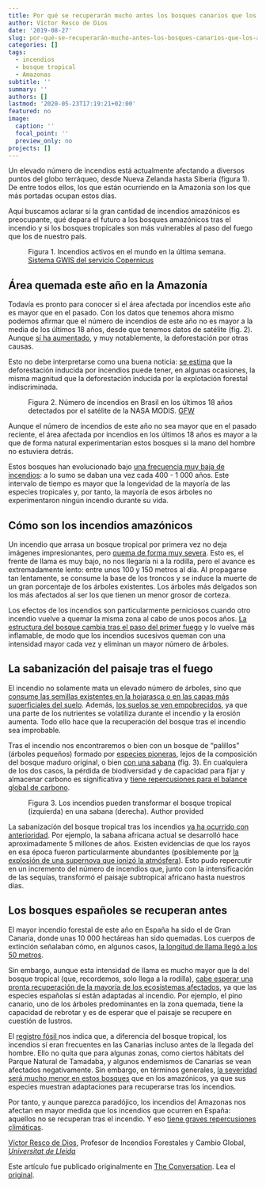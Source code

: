 ```yaml
---
title: Por qué se recuperarán mucho antes los bosques canarios que los amazónicos
author: Víctor Resco de Dios
date: '2019-08-27'
slug: por-qué-se-recuperarán-mucho-antes-los-bosques-canarios-que-los-amazónicos
categories: []
tags:
  - incendios
  - bosque tropical
  - Amazonas
subtitle: ''
summary: ''
authors: []
lastmod: '2020-05-23T17:19:21+02:00'
featured: no
image:
  caption: ''
  focal_point: ''
  preview_only: no
projects: []
---
```

<p>Un elevado número de incendios está actualmente afectando a diversos puntos del globo terráqueo, desde Nueva Zelanda hasta Siberia (figura 1). De entre todos ellos, los que están ocurriendo en la Amazonía son los que más portadas ocupan estos días. </p>

<p>Aquí buscamos aclarar si la gran cantidad de incendios amazónicos es preocupante, qué depara el futuro a los bosques amazónicos tras el incendio y si los bosques tropicales son más vulnerables al paso del fuego que los de nuestro país.</p>

<figure class="align-center zoomable">
            <a href="https://images.theconversation.com/files/289437/original/file-20190826-8868-ifhkai.png?ixlib=rb-1.1.0&amp;q=45&amp;auto=format&amp;w=1000&amp;fit=clip"><img alt="" src="https://images.theconversation.com/files/289437/original/file-20190826-8868-ifhkai.png?ixlib=rb-1.1.0&amp;q=45&amp;auto=format&amp;w=754&amp;fit=clip" srcset="https://images.theconversation.com/files/289437/original/file-20190826-8868-ifhkai.png?ixlib=rb-1.1.0&amp;q=45&amp;auto=format&amp;w=600&amp;h=292&amp;fit=crop&amp;dpr=1 600w, https://images.theconversation.com/files/289437/original/file-20190826-8868-ifhkai.png?ixlib=rb-1.1.0&amp;q=30&amp;auto=format&amp;w=600&amp;h=292&amp;fit=crop&amp;dpr=2 1200w, https://images.theconversation.com/files/289437/original/file-20190826-8868-ifhkai.png?ixlib=rb-1.1.0&amp;q=15&amp;auto=format&amp;w=600&amp;h=292&amp;fit=crop&amp;dpr=3 1800w, https://images.theconversation.com/files/289437/original/file-20190826-8868-ifhkai.png?ixlib=rb-1.1.0&amp;q=45&amp;auto=format&amp;w=754&amp;h=367&amp;fit=crop&amp;dpr=1 754w, https://images.theconversation.com/files/289437/original/file-20190826-8868-ifhkai.png?ixlib=rb-1.1.0&amp;q=30&amp;auto=format&amp;w=754&amp;h=367&amp;fit=crop&amp;dpr=2 1508w, https://images.theconversation.com/files/289437/original/file-20190826-8868-ifhkai.png?ixlib=rb-1.1.0&amp;q=15&amp;auto=format&amp;w=754&amp;h=367&amp;fit=crop&amp;dpr=3 2262w" sizes="(min-width: 1466px) 754px, (max-width: 599px) 100vw, (min-width: 600px) 600px, 237px"></a>
            <figcaption>
              <span class="caption">Figura 1. Incendios activos en el mundo en la última semana.</span>
              <span class="attribution"><a class="source" href="https://gwis.jrc.ec.europa.eu">Sistema GWIS del servicio Copernicus</a></span>
            </figcaption>
          </figure>

<h2>Área quemada este año en la Amazonía</h2>

<p>Todavía es pronto para conocer si el área afectada por incendios este año es mayor que en el pasado. Con los datos que tenemos ahora mismo podemos afirmar que el número de incendios de este año no es mayor a la media de los últimos 18 años, desde que tenemos datos de satélite (fig. 2). Aunque <a href="https://www.apnews.com/88a097ee5f574fd0bdf3b7a4e7e2b35f">sí ha aumentado</a>, y muy notablemente, la deforestación por otras causas. </p>

<p>Esto no debe interpretarse como una buena noticia: <a href="https://www.nature.com/articles/19066">se estima</a> que la deforestación inducida por incendios puede tener, en algunas ocasiones, la misma magnitud que la deforestación inducida por la explotación forestal indiscriminada.</p>

<figure class="align-center zoomable">
            <a href="https://images.theconversation.com/files/289438/original/file-20190826-8885-lluv5j.png?ixlib=rb-1.1.0&amp;q=45&amp;auto=format&amp;w=1000&amp;fit=clip"><img alt="" src="https://images.theconversation.com/files/289438/original/file-20190826-8885-lluv5j.png?ixlib=rb-1.1.0&amp;q=45&amp;auto=format&amp;w=754&amp;fit=clip" srcset="https://images.theconversation.com/files/289438/original/file-20190826-8885-lluv5j.png?ixlib=rb-1.1.0&amp;q=45&amp;auto=format&amp;w=600&amp;h=345&amp;fit=crop&amp;dpr=1 600w, https://images.theconversation.com/files/289438/original/file-20190826-8885-lluv5j.png?ixlib=rb-1.1.0&amp;q=30&amp;auto=format&amp;w=600&amp;h=345&amp;fit=crop&amp;dpr=2 1200w, https://images.theconversation.com/files/289438/original/file-20190826-8885-lluv5j.png?ixlib=rb-1.1.0&amp;q=15&amp;auto=format&amp;w=600&amp;h=345&amp;fit=crop&amp;dpr=3 1800w, https://images.theconversation.com/files/289438/original/file-20190826-8885-lluv5j.png?ixlib=rb-1.1.0&amp;q=45&amp;auto=format&amp;w=754&amp;h=433&amp;fit=crop&amp;dpr=1 754w, https://images.theconversation.com/files/289438/original/file-20190826-8885-lluv5j.png?ixlib=rb-1.1.0&amp;q=30&amp;auto=format&amp;w=754&amp;h=433&amp;fit=crop&amp;dpr=2 1508w, https://images.theconversation.com/files/289438/original/file-20190826-8885-lluv5j.png?ixlib=rb-1.1.0&amp;q=15&amp;auto=format&amp;w=754&amp;h=433&amp;fit=crop&amp;dpr=3 2262w" sizes="(min-width: 1466px) 754px, (max-width: 599px) 100vw, (min-width: 600px) 600px, 237px"></a>
            <figcaption>
              <span class="caption">Figura 2. Número de incendios en Brasil en los últimos 18 años detectados por el satélite de la NASA MODIS.</span>
              <span class="attribution"><a class="source" href="https://fires.globalforestwatch.org/home/">GFW</a></span>
            </figcaption>
          </figure>

<p>Aunque el número de incendios de este año no sea mayor que en el pasado reciente, el área afectada por incendios en los últimos 18 años es mayor a la que de forma natural experimentarían estos bosques si la mano del hombre no estuviera detrás. </p>

<p>Estos bosques han evolucionado bajo <a href="https://yalebooks.yale.edu/book/9780300084832/lessons-amazonia">una frecuencia muy baja de incendios</a>: a lo sumo se daban una vez cada 400 - 1 000 años. Este intervalo de tiempo es mayor que la longevidad de la mayoría de las especies tropicales y, por tanto, la mayoría de esos árboles no experimentaron ningún incendio durante su vida.</p>

<h2>Cómo son los incendios amazónicos</h2>

<p>Un incendio que arrasa un bosque tropical por primera vez no deja imágenes impresionantes, pero <a href="https://www.jstor.org/stable/2387566">quema de forma muy severa</a>. Esto es, el frente de llama es muy bajo, no nos llegaría ni a la rodilla, pero el avance es extremadamente lento: entre unos 100 y 150 metros al día. Al propagarse tan lentamente, se consume la base de los troncos y se induce la muerte de un gran porcentaje de los árboles existentes. Los árboles más delgados son los más afectados al ser los que tienen un menor grosor de corteza.</p>

<p>Los efectos de los incendios son particularmente perniciosos cuando otro incendio vuelve a quemar la misma zona al cabo de unos pocos años. <a href="https://science.sciencemag.org/content/284/5421/1832">La estructura del bosque cambia tras el paso del primer fuego</a> y lo vuelve más inflamable, de modo que los incendios sucesivos queman con una intensidad mayor cada vez y eliminan un mayor número de árboles.</p>

<h2>La sabanización del paisaje tras el fuego</h2>

<p>El incendio no solamente mata un elevado número de árboles, sino que <a href="https://www.nature.com/articles/nature01437">consume las semillas existentes en la hojarasca o en las capas más superficiales del suelo</a>. Además, <a href="https://royalsocietypublishing.org/doi/pdf/10.1098/rstb.2015.0171">los suelos se ven empobrecidos</a>, ya que una parte de los nutrientes se volatiliza durante el incendio y la erosión aumenta. Todo ello hace que la recuperación del bosque tras el incendio sea improbable.</p>

<p>Tras el incendio nos encontraremos o bien con un bosque de “palillos” (árboles pequeños) formado por <a href="https://www.ncbi.nlm.nih.gov/pmc/articles/PMC2373873/">especies pioneras</a>, lejos de la composición del bosque maduro original, o bien <a href="https://www.pnas.org/content/pnas/113/39/10759.full.pdf">con una sabana</a> (fig. 3). En cualquiera de los dos casos, la pérdida de biodiversidad y de capacidad para fijar y almacenar carbono es significativa y <a href="https://www.ipcc.ch/site/assets/uploads/2018/02/SYR_AR5_FINAL_full.pdf">tiene repercusiones para el balance global de carbono</a>.</p>

<figure class="align-center zoomable">
            <a href="https://images.theconversation.com/files/289439/original/file-20190826-8860-fli8jf.png?ixlib=rb-1.1.0&amp;q=45&amp;auto=format&amp;w=1000&amp;fit=clip"><img alt="" src="https://images.theconversation.com/files/289439/original/file-20190826-8860-fli8jf.png?ixlib=rb-1.1.0&amp;q=45&amp;auto=format&amp;w=754&amp;fit=clip" srcset="https://images.theconversation.com/files/289439/original/file-20190826-8860-fli8jf.png?ixlib=rb-1.1.0&amp;q=45&amp;auto=format&amp;w=600&amp;h=223&amp;fit=crop&amp;dpr=1 600w, https://images.theconversation.com/files/289439/original/file-20190826-8860-fli8jf.png?ixlib=rb-1.1.0&amp;q=30&amp;auto=format&amp;w=600&amp;h=223&amp;fit=crop&amp;dpr=2 1200w, https://images.theconversation.com/files/289439/original/file-20190826-8860-fli8jf.png?ixlib=rb-1.1.0&amp;q=15&amp;auto=format&amp;w=600&amp;h=223&amp;fit=crop&amp;dpr=3 1800w, https://images.theconversation.com/files/289439/original/file-20190826-8860-fli8jf.png?ixlib=rb-1.1.0&amp;q=45&amp;auto=format&amp;w=754&amp;h=280&amp;fit=crop&amp;dpr=1 754w, https://images.theconversation.com/files/289439/original/file-20190826-8860-fli8jf.png?ixlib=rb-1.1.0&amp;q=30&amp;auto=format&amp;w=754&amp;h=280&amp;fit=crop&amp;dpr=2 1508w, https://images.theconversation.com/files/289439/original/file-20190826-8860-fli8jf.png?ixlib=rb-1.1.0&amp;q=15&amp;auto=format&amp;w=754&amp;h=280&amp;fit=crop&amp;dpr=3 2262w" sizes="(min-width: 1466px) 754px, (max-width: 599px) 100vw, (min-width: 600px) 600px, 237px"></a>
            <figcaption>
              <span class="caption">Figura 3. Los incendios pueden transformar el bosque tropical (izquierda) en una sabana (derecha).</span>
              <span class="attribution"><span class="license">Author provided</span></span>
            </figcaption>
          </figure>

<p>La sabanización del bosque tropical tras los incendios <a href="https://onlinelibrary.wiley.com/doi/full/10.1111/j.1365-2486.2006.01239.x">ya ha ocurrido con anterioridad</a>. Por ejemplo, la sabana africana actual se desarrolló hace aproximadamente 5 millones de años. Existen evidencias de que los rayos en esa época fueron particularmente abundantes (posiblemente por <a href="https://arxiv.org/abs/1903.01501">la explosión de una supernova que ionizó la atmósfera</a>). Esto pudo repercutir en un incremento del número de incendios que, junto con la intensificación de las sequías, transformó el paisaje subtropical africano hasta nuestros días.</p>

<h2>Los bosques españoles se recuperan antes</h2>

<p>El mayor incendio forestal de este año en España ha sido el de Gran Canaria, donde unas 10 000 hectáreas han sido quemadas. Los cuerpos de extinción señalaban cómo, en algunos casos, <a href="https://www.efe.com/efe/canarias/medio-ambiente-y-ciencia/el-incendio-de-gran-canaria-con-llamas-50-metros-afecta-a-3-400-hectareas-y-tiene-focos-dificil-extincion/50001310-4045319">la longitud de llama llegó a los 50 metros</a>. </p>

<p>Sin embargo, aunque esta intensidad de llama es mucho mayor que la del bosque tropical (que, recordemos, solo llega a la rodilla), <a href="http://www.forestales.net/Canales/Ficha.aspx?IdMenu=b6947309-987f-4bff-808d-4e7e974ccaf8&amp;Cod=88dd9d2c-42b9-44bf-81a5-d87a21ae0e04&amp;Idioma=es-ES">cabe esperar una pronta recuperación de la mayoría de los ecosistemas afectados</a>, ya que las especies españolas sí están adaptadas al incendio. Por ejemplo, el pino canario, uno de los árboles predominantes en la zona quemada, tiene la capacidad de rebrotar y es de esperar que el paisaje se recupere en cuestión de lustros.</p>

<p>El <a href="http://macroecointern.dk/pdf-reprints/Noguet_al_Journal_of_Ecology_2013.pdf">registro fósil </a>nos indica que, a diferencia del bosque tropical, los incendios sí eran frecuentes en las Canarias incluso antes de la llegada del hombre. Ello no quita que para algunas zonas, como ciertos hábitats del Parque Natural de Tamadaba, y algunos endemismos de Canarias se vean afectados negativamente. Sin embargo, en términos generales, <a href="https://www.medfor.eu/news/paper-publication">la severidad será mucho menor en estos bosques</a> que en los amazónicos, ya que sus especies muestran adaptaciones para recuperarse tras los incendios.</p>

<p>Por tanto, y aunque parezca paradójico, los incendios del Amazonas nos afectan en mayor medida que los incendios que ocurren en España: aquellos no se recuperan tras el incendio. Y eso <a href="https://theconversation.com/incendios-en-el-amazonas-la-tragedia-de-lo-que-no-se-ve-122341">tiene graves repercusiones climáticas</a>.<!-- Below is The Conversation's page counter tag. Please DO NOT REMOVE. --><img src="https://counter.theconversation.com/content/122421/count.gif?distributor=republish-lightbox-basic" alt="The Conversation" width="1" height="1" style="border: none !important; box-shadow: none !important; margin: 0 !important; max-height: 1px !important; max-width: 1px !important; min-height: 1px !important; min-width: 1px !important; opacity: 0 !important; outline: none !important; padding: 0 !important; text-shadow: none !important" /><!-- Fin del código. Si no ve ningún código arriba, por favor, obtenga el nuevo código de la pestaña Avanzado después de hacer clic en el botón de republicar. El contador de páginas no recoge ningún dato personal. Más información: http://theconversation.com/es/republishing-guidelines --></p>

<p><span><a href="https://theconversation.com/profiles/victor-resco-de-dios-767249">Víctor Resco de Dios</a>, Profesor de Incendios Forestales y Cambio Global, <em><a href="https://theconversation.com/institutions/universitat-de-lleida-3488">Universitat de Lleida</a></em></span></p>

<p>Este artículo fue publicado originalmente en  <a href="https://theconversation.com">The Conversation</a>. Lea el <a href="https://theconversation.com/por-que-se-recuperaran-mucho-antes-los-bosques-canarios-que-los-amazonicos-122421">original</a>.</p>

